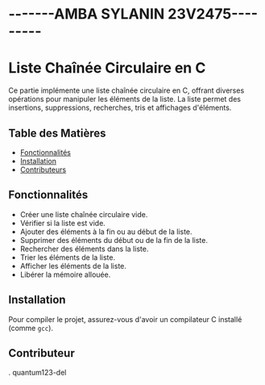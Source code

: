 # -------AMBA SYLANIN 23V2475---------

# Liste Chaînée Circulaire en C

Ce partie implémente une liste chaînée circulaire en C, offrant diverses opérations pour manipuler les éléments de la liste. La liste permet des insertions, suppressions, recherches, tris et affichages d'éléments.

## Table des Matières

- [Fonctionnalités](#fonctionnalités)
- [Installation](#installation)
- [Contributeurs](#contributeur)


## Fonctionnalités

- Créer une liste chaînée circulaire vide.
- Vérifier si la liste est vide.
- Ajouter des éléments à la fin ou au début de la liste.
- Supprimer des éléments du début ou de la fin de la liste.
- Rechercher des éléments dans la liste.
- Trier les éléments de la liste.
- Afficher les éléments de la liste.
- Libérer la mémoire allouée.

## Installation

Pour compiler le projet, assurez-vous d'avoir un compilateur C installé (comme `gcc`). 


## Contributeur


. quantum123-del
